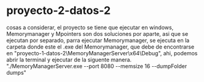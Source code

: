 # proyecto-2-datos-2
cosas a considerar, el proyecto se tiene que ejecutar en windows, Memorymanager y Mpointers son dos soluciones por aparte, asi que se ejecutan por separado, parra ejecutar Memorymanager, se ejecuta en la carpeta donde este el .exe del Memorymanager, que debe de encontrarse en "proyecto-1-datos-2\MemoryManagerServer\x64\Debug", ahi, podemos abrir la terminal y ejecutar de la siguente manera. "./MemoryManagerServer.exe --port 8080 --memsize 16 --dumpFolder dumps"
